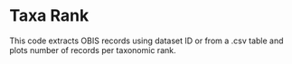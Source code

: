 # Taxa Rank

This code extracts OBIS records using dataset ID or from a .csv table and plots number of records per taxonomic rank.

